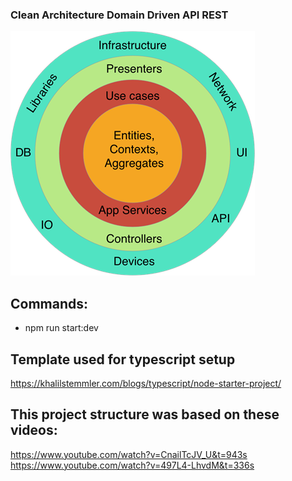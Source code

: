 ### Clean Architecture Domain Driven API REST

![alt text](https://raw.githubusercontent.com/abpframework/abp/rel-4.2/docs/en/images/domain-driven-design-clean-architecture.png)

## Commands:
 - npm run start:dev

## Template used for typescript setup
https://khalilstemmler.com/blogs/typescript/node-starter-project/

## This project structure was based on these videos:
https://www.youtube.com/watch?v=CnailTcJV_U&t=943s
https://www.youtube.com/watch?v=497L4-LhvdM&t=336s
